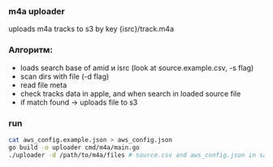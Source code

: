 ### m4a uploader
uploads m4a tracks to s3 by key {isrc}/track.m4a

### Алгоритм:
- loads search base of amid и isrc (look at source.example.csv, -s flag)
- scan dirs with file (-d flag)
- read file meta
- check tracks data in apple, and when search in loaded source file
- if match found -> uploads file to s3

### run
```bash
cat aws_config.example.json > aws_config.json
go build -o uploader cmd/m4a/main.go
./uploader -d /path/to/m4a/files # source.csv and aws_config.json in same dir
```